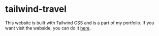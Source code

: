 # tailwind-travel
This website is built with Tailwind CSS and is a part of my portfolio. If you want visit the webside, you can do it [here](https://yesiddn.github.io/tailwind-travel/public/).